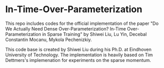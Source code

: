 # In-Time-Over-Parameterization

This repo includes codes for the official implementation of the paper "Do We Actually Need Dense Over-Parameterization? In-Time Over-Parameterization in Sparse Training" by Shiwei Liu, Lu Yin, Decebal Constantin Mocanu,  Mykola Pechenizkiy.




This code base is created by Shiwei Liu during his Ph.D. at Eindhoven University of Technology. The implementation is heavily based on Tim Dettmers's implemenation for experiments on the sparse momentum.


